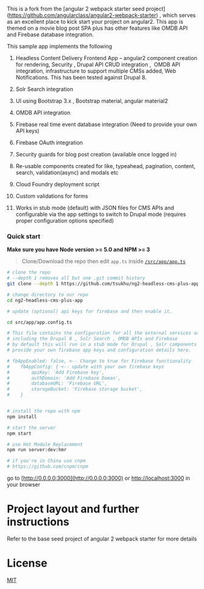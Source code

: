 This is a fork from the [angular 2 webpack starter seed project] (https://github.com/angularclass/angular2-webpack-starter) , which serves as an excellent place to kick start your project on angular2. This app is themed on a movie blog post SPA plus has other features like OMDB API and Firebase database integration.


This sample app implements the following
1) Headless Content Delivery Frontend App – angular2 component creation for rendering, Security , Drupal API CRUD integration ,  OMDB API integration, infrastructure to support multiple CMSs added, Web Notifications. This has been tested against Drupal 8.

2) Solr Search integration 

3) UI using Bootstrap 3.x , Bootstrap material, angular material2 

4) OMDB API integration

5) Firebase real time event database integration (Need to provide your own API keys)

6) Firebase OAuth integration

7) Security guards for blog post creation (available once logged in)

8) Re-usable components created for like, typeahead, pagination, content, search, validation(async) and modals etc

9) Cloud Foundry deployment script

10) Custom validations for forms

11) Works in stub mode (default) with JSON files for CMS APIs and configurable via the app settings to switch to Drupal mode (requires proper configuration options specified)

### Quick start
**Make sure you have Node version >= 5.0 and NPM >= 3**
> Clone/Download the repo then edit `app.ts` inside [`/src/app/app.ts`](/src/app/app.ts)

```bash
# clone the repo
# --depth 1 removes all but one .git commit history
git clone --depth 1 https://github.com/tsukhu/ng2-headless-cms-plus-app.git

# change directory to our repo
cd ng2-headless-cms-plus-app

# update (optional) api keys for firebase and then enable it.

cd src/app/app.config.ts

# This file contains the configuration for all the external services accessed
# including the Drupal 8 , Solr Search , OMDB APIs and Firebase
# by default this will run in a stub mode for Drupal , Solr components and Firebase is disabled
# provide your own firebase app keys and configuration details here.

# fbAppEnabled: false, <-- Change to true for Firebase functionality
#    fbAppConfig: { <-- update with your own firebase keys
#        apiKey: 'Add Firebase key',
#        authDomain: 'Add Firebase Doman',
#        databaseURL: 'Firebase URL',
#        storageBucket: 'Firebase storage bucket',
#    }


# install the repo with npm
npm install

# start the server
npm start

# use Hot Module Replacement
npm run server:dev:hmr

# if you're in China use cnpm
# https://github.com/cnpm/cnpm
```
go to [http://0.0.0.0:3000](http://0.0.0.0:3000) or [http://localhost:3000](http://localhost:3000) in your browser

# Project layout and further instructions
 Refer to the base seed project of angular 2 webpack starter for more details
# License
 [MIT](/LICENSE)
